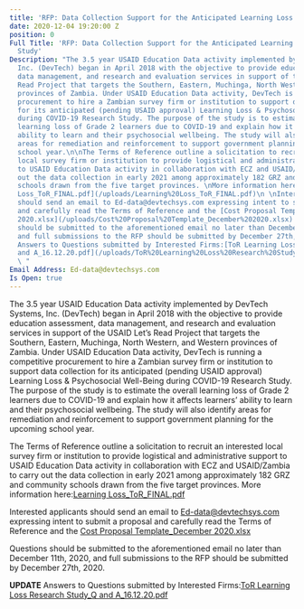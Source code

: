 ```yaml
---
title: 'RFP: Data Collection Support for the Anticipated Learning Loss Research Study'
date: 2020-12-04 19:20:00 Z
position: 0
Full Title: 'RFP: Data Collection Support for the Anticipated Learning Loss Research
  Study'
Description: "The 3.5 year USAID Education Data activity implemented by DevTech Systems,
  Inc. (DevTech) began in April 2018 with the objective to provide education assessment,
  data management, and research and evaluation services in support of the USAID Let’s
  Read Project that targets the Southern, Eastern, Muchinga, North Western, and Western
  provinces of Zambia. Under USAID Education Data activity, DevTech is running a competitive
  procurement to hire a Zambian survey firm or institution to support data collection
  for its anticipated (pending USAID approval) Learning Loss & Psychosocial Well-Being
  during COVID-19 Research Study. The purpose of the study is to estimate the overall
  learning loss of Grade 2 learners due to COVID-19 and explain how it affects learners’
  ability to learn and their psychosocial wellbeing. The study will also identify
  areas for remediation and reinforcement to support government planning for the upcoming
  school year.\n\nThe Terms of Reference outline a solicitation to recruit an interested
  local survey firm or institution to provide logistical and administrative support
  to USAID Education Data activity in collaboration with ECZ and USAID/Zambia to carry
  out the data collection in early 2021 among approximately 182 GRZ and community
  schools drawn from the five target provinces. \nMore information here:[Learning
  Loss_ToR_FINAL.pdf](/uploads/Learning%20Loss_ToR_FINAL.pdf)\n \nInterested applicants
  should send an email to Ed-data@devtechsys.com expressing intent to submit a proposal
  and carefully read the Terms of Reference and the [Cost Proposal Template_December
  2020.xlsx](/uploads/Cost%20Proposal%20Template_December%202020.xlsx) \n\nQuestions
  should be submitted to the aforementioned email no later than December 11th, 2020,
  and full submissions to the RFP should be submitted by December 27th, 2020. \n\n**UPDATE**
  Answers to Questions submitted by Interested Firms:[ToR Learning Loss Research Study_Q
  and A_16.12.20.pdf](/uploads/ToR%20Learning%20Loss%20Research%20Study_Q%20and%20A_16.12.20.pdf)
  \ "
Email Address: Ed-data@devtechsys.com
Is Open: true
---
```


The 3.5 year USAID Education Data activity implemented by DevTech Systems, Inc. (DevTech) began in April 2018 with the objective to provide education assessment, data management, and research and evaluation services in support of the USAID Let’s Read Project that targets the Southern, Eastern, Muchinga, North Western, and Western provinces of Zambia. Under USAID Education Data activity, DevTech is running a competitive procurement to hire a Zambian survey firm or institution to support data collection for its anticipated (pending USAID approval) Learning Loss & Psychosocial Well-Being during COVID-19 Research Study. The purpose of the study is to estimate the overall learning loss of Grade 2 learners due to COVID-19 and explain how it affects learners’ ability to learn and their psychosocial wellbeing. The study will also identify areas for remediation and reinforcement to support government planning for the upcoming school year.

The Terms of Reference outline a solicitation to recruit an interested local survey firm or institution to provide logistical and administrative support to USAID Education Data activity in collaboration with ECZ and USAID/Zambia to carry out the data collection in early 2021 among approximately 182 GRZ and community schools drawn from the five target provinces. 
More information here:[Learning Loss_ToR_FINAL.pdf](/uploads/Learning%20Loss_ToR_FINAL.pdf)
 
Interested applicants should send an email to Ed-data@devtechsys.com expressing intent to submit a proposal and carefully read the Terms of Reference and the [Cost Proposal Template_December 2020.xlsx](/uploads/Cost%20Proposal%20Template_December%202020.xlsx) 

Questions should be submitted to the aforementioned email no later than December 11th, 2020, and full submissions to the RFP should be submitted by December 27th, 2020. 

**UPDATE** Answers to Questions submitted by Interested Firms:[ToR Learning Loss Research Study_Q and A_16.12.20.pdf](/uploads/ToR%20Learning%20Loss%20Research%20Study_Q%20and%20A_16.12.20.pdf)  